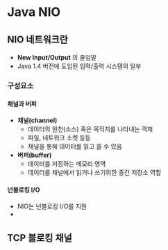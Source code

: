 # Java NIO

## NIO 네트워크란
- **New Input/Output** 의 줄임말
- Java 1.4 버전에 도입된 입력/출력 시스템의 일부

### 구성요소

#### 채널과 버퍼 

- **채널(channel)**
  - 데이터의 원천(소스) 혹은 목적지를 나타내는 객체
  - 파일, 네트워크 소켓 등등
  - 채널을 통해 데이터를 읽고 쓸 수 있음
- **버퍼(buffer)**
  - 데이터를 저장하는 메모리 영역
  - 데이터를 채널에서 읽거나 쓰기위한 중간 저장소 역할

#### 넌블로킹 I/O
- NIO는 넌블로킹 I/O를 지원
- 

## TCP 블로킹 채널

